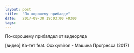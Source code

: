 ```yaml
---
layout: post
title:  "По-хорошему прибалде"
date:   2017-09-30 19:03:00 +0300
tags:   
---
```


По-хорошему прибалдел от видеоряда

[видео] Ка-тет feat. Oxxxymiron - Машина Прогресса (2017)

<!--excerpt-->
